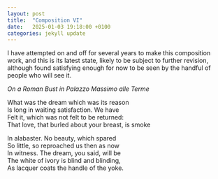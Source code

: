 ```yaml
---
layout: post
title:  "Composition VI"
date:   2025-01-03 19:18:00 +0100
categories: jekyll update
---
```


I have attempted on and off for several years to make this composition work, and this is its latest state, likely to be subject to further revision, although found satisfying enough for now to be seen by the handful of people who will see it. 

*On a Roman Bust in Palazzo Massimo alle Terme* <br>

What was the dream which was its reason <br>
Is long in waiting satisfaction. We have <br>
Felt it, which was not felt to be returned: <br>
That love, that burled about your breast, is smoke <br>

In alabaster. No beauty, which spared <br>
So little, so reproached us then as now <br>
In witness. The dream, you said, will be <br>
The white of ivory is blind and blinding, <br>
As lacquer coats the handle of the yoke. <br>


